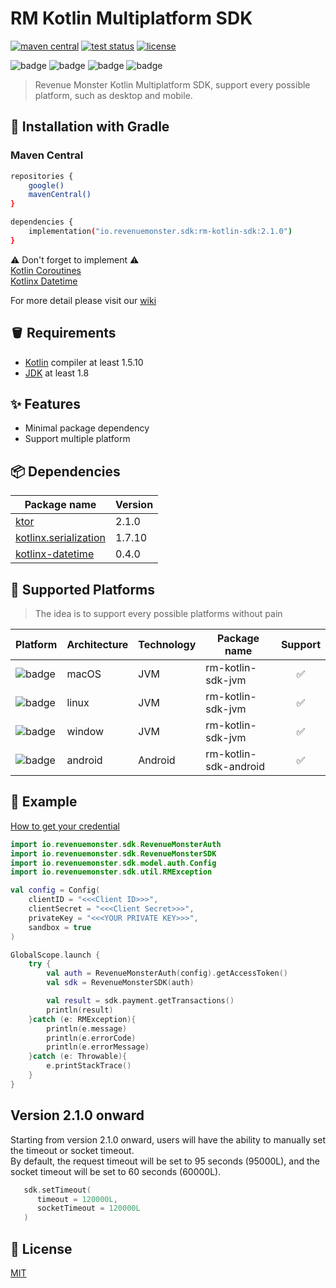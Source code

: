 # RM Kotlin Multiplatform SDK

<p>
   <a href="https://search.maven.org/search?q=g:io.revenuemonster.sdk"><img src="https://img.shields.io/maven-central/v/io.revenuemonster.sdk/rm-kotlin-sdk" alt="maven central" title="maven central"/></a>
   <a href="https://github.com/RevenueMonster/rm-kotlin-sdk/actions?query=workflow%3ATest"><img src="https://github.com/RevenueMonster/rm-kotlin-sdk/workflows/Test/badge.svg?branch=main" alt="test status" title="test status"/></a>
   <a href="https://github.com/RevenueMonster/rm-kotlin-sdk/blob/main/LICENSE"><img src="https://img.shields.io/github/license/RevenueMonster/rm-kotlin-sdk" alt="license" title="license"/></a>
</p>

![badge][badge-android]
![badge][badge-mac]
![badge][badge-linux]
![badge][badge-windows]

[badge-android]: http://img.shields.io/badge/platform-android-6EDB8D.svg?style=flat
[badge-ios]: http://img.shields.io/badge/platform-ios-CDCDCD.svg?style=flat
[badge-js]: http://img.shields.io/badge/platform-js-F8DB5D.svg?style=flat
[badge-jvm]: http://img.shields.io/badge/platform-jvm-DB413D.svg?style=flat
[badge-linux]: http://img.shields.io/badge/platform-linux-2D3F6C.svg?style=flat
[badge-windows]: http://img.shields.io/badge/platform-windows-4D76CD.svg?style=flat
[badge-mac]: http://img.shields.io/badge/platform-macos-111111.svg?style=flat
[badge-watchos]: http://img.shields.io/badge/platform-watchos-C0C0C0.svg?style=flat
[badge-tvos]: http://img.shields.io/badge/platform-tvos-808080.svg?style=flat
[badge-wasm]: https://img.shields.io/badge/platform-wasm-624FE8.svg?style=flat
[badge-nodejs]: https://img.shields.io/badge/platform-nodejs-68a063.svg?style=flat

> Revenue Monster Kotlin Multiplatform SDK, support every possible platform, such as desktop and mobile.


## 🔨 Installation with Gradle

### Maven Central

```bash
repositories {
    google()
    mavenCentral()
}

dependencies {
    implementation("io.revenuemonster.sdk:rm-kotlin-sdk:2.1.0")
}
```
⚠ Don't forget to implement ⚠</br>
[Kotlin Coroutines](https://github.com/Kotlin/kotlinx.coroutines) </br>
[Kotlinx Datetime](https://github.com/Kotlin/kotlinx-datetime) </br>

For more detail please visit our [wiki](https://github.com/RevenueMonster/rm-kotlin-sdk/wiki)

## 🪣 Requirements

- [Kotlin](https://github.com/JetBrains/kotlin) compiler at least 1.5.10
- [JDK](https://www.oracle.com/java/technologies/javase-downloads.html) at least 1.8

## ✨ Features

- Minimal package dependency
- Support multiple platform

## 📦️ Dependencies

| Package name                                                             | Version |
| ------------------------------------------------------------------------ |---------|
| [ktor](https://github.com/ktorio/ktor)                                   | 2.1.0   |
| [kotlinx.serialization](https://github.com/Kotlin/kotlinx.serialization) | 1.7.10  |
| [kotlinx-datetime](https://github.com/Kotlin/kotlinx-datetime)           | 0.4.0   |

## 🤖 Supported Platforms

> The idea is to support every possible platforms without pain

| Platform                | Architecture | Technology | Package name          | Support |
| ----------------------- | ------------ | --------- | --------------------- | :-----: |
| ![badge][badge-mac]     | macOS        | JVM       | rm-kotlin-sdk-jvm     |   ✅    |
| ![badge][badge-linux]   | linux        | JVM       | rm-kotlin-sdk-jvm     |   ✅    |
| ![badge][badge-windows] | window       | JVM       | rm-kotlin-sdk-jvm     |   ✅    |
| ![badge][badge-android] | android      | Android   | rm-kotlin-sdk-android |   ✅    |


## 🙈 Example

[How to get your credential](https://github.com/RevenueMonster/rm-kotlin-sdk/wiki/How-to-get-your-credential)

```kotlin
import io.revenuemonster.sdk.RevenueMonsterAuth
import io.revenuemonster.sdk.RevenueMonsterSDK
import io.revenuemonster.sdk.model.auth.Config
import io.revenuemonster.sdk.util.RMException

val config = Config(
    clientID = "<<<Client ID>>>",
    clientSecret = "<<<Client Secret>>>",
    privateKey = "<<<YOUR PRIVATE KEY>>>",
    sandbox = true
)

GlobalScope.launch {
    try {
        val auth = RevenueMonsterAuth(config).getAccessToken()
        val sdk = RevenueMonsterSDK(auth)

        val result = sdk.payment.getTransactions()
        println(result)
    }catch (e: RMException){
        println(e.message)
        println(e.errorCode)
        println(e.errorMessage)
    }catch (e: Throwable){
        e.printStackTrace()
    }
}
```

## Version 2.1.0 onward

Starting from version 2.1.0 onward, users will have the ability to manually set the timeout or socket timeout. </br>
By default, the request timeout will be set to 95 seconds (95000L), and the socket timeout will be set to 60 seconds (60000L).

```kotlin
   sdk.setTimeout(
      timeout = 120000L,
      socketTimeout = 120000L
   )
```

## 📄 License

[MIT](https://github.com/RevenueMonster/rm-kotlin-sdk/blob/main/LICENSE)
